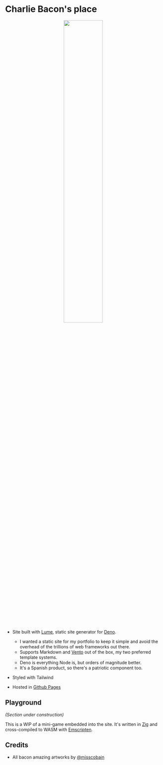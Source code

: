 # Charlie Bacon's place

<div align="center">
  <img style="width: 50%;" src="https://github.com/user-attachments/assets/e25377c0-2732-4165-8d8e-8defa4952d8b"/>
</div>

- Site built with [Lume](https://lume.land/), static site generator for [Deno](https://deno.com/).

  - I wanted a static site for my portfolio to keep it simple and avoid the overhead of the trillions of web frameworks out there.
  - Supports Markdown and [Vento](https://vento.js.org/) out of the box, my two preferred template systems.
  - Deno is everything Node is, but orders of magnitude better.
  - It's a Spanish product, so there's a patriotic component too.

- Styled with Tailwind

- Hosted in [Github Pages](https://pages.github.com/)

## Playground

_(Section under construction)_

This is a WIP of a mini-game embedded into the site. It's written in [Zig](https://ziglang.org/) and cross-compiled to WASM with [Emscripten](https://emscripten.org/).

## Credits

- All bacon amazing artworks by [@misscobain](https://www.instagram.com/misscobain_/)
